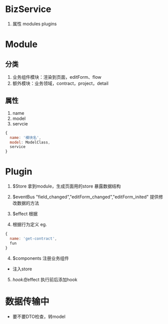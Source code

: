 # BizService
1. 属性
modules
plugins


# Module

## 分类
1. 业务组件模块：渲染到页面，editForm、flow
2. 额外模块：业务领域，contract，project，detail

## 属性
1. name
2. model
3. servcie

```js
{
  name: '模块名',
  model: ModelClass,
  service
}
```

# Plugin
1. $Store
拿到module，生成页面用的store
暴露数据结构

2. $eventBus
"field_changed","editForm_changed","editForm_inited"
提供修改数据的方法

3. $effect
根据
1. 根据行为定义
eg.
```js
{
  name: 'get-contract',
  fun
}
```

4. $components
注册业务组件
  - 注入store

5. $hook
在$effect 执行前后添加hook

# 数据传输中
- 要不要DTO检查，转model
